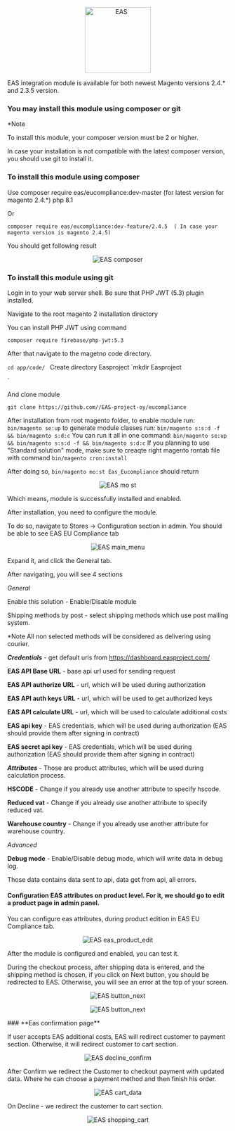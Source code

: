 <p align="center">
    <img alt="EAS" width="150px" src="doc/static/Plugin_logo.png" />
</p>


EAS integration module is available for both newest Magento versions 2.4.* and  2.3.5 version.

### You may install this module using composer or git

*Note

To install this module, your composer version must be 2 or higher.

In case your installation is not compatible with the latest composer version, you should use git to install it.

### **To install this module using composer**

Use composer require eas/eucompliance:dev-master (for latest version for magento 2.4.*) php 8.1

Or

`composer require eas/eucompliance:dev-feature/2.4.5  ( In case your magento version is magento 2.4.5)
`

You should get following result
<p align="center">
    <img alt="EAS composer" src="doc/static/composer_install.png" />
</p>

### **To install this module using git**

Login in to your web server shell.
Be sure that PHP JWT (5.3) plugin installed.

Navigate to the root magento 2 installation directory

You can install PHP JWT using command

`composer require firebase/php-jwt:5.3
`


After that navigate to the magetno code directorу.

`cd app/code/
`
Create directory Easproject
`mkdir Easproject

`


And clone module

`git clone https://github.com//EAS-project-oy/eucompliance
`

After installation from root magento folder,
to enable module run: `bin/magento se:up`
to generate module classes run: `bin/magento s:s:d -f && bin/magento s:d:c`
You can run it all in one command: `bin/magento se:up && bin/magento s:s:d -f && bin/magento s:d:c`
If you planning to use "Standard solution" mode, make sure to creaqte right magento rontab file with command `bin/magento cron:install`

After doing so, `bin/magento mo:st Eas_Eucompliance` should return

<p align="center">
    <img alt="EAS mo st" src="doc/static/mo_st.png" />
</p>

Which means, module is successfully installed and enabled.

After installation, you need to configure the module.

To do so, navigate to Stores → Configuration section in admin. You should be able to see EAS EU Compliance tab

<p align="center">
    <img alt="EAS main_menu" src="doc/static/main_menu.png" />
</p>

Expand it, and click the General tab.

After navigating, you will see 4 sections

_General_

Enable this solution  -  Enable/Disable module

Shipping methods by post - select shipping methods which use post mailing system.

*Note All non selected methods will be considered as delivering using courier.

_**Credentials**_ - get default urls from  https://dashboard.easproject.com/

**EAS API Base URL**  -  base api url used for sending request

**EAS API authorize URL** - url, which will be used during  authorization

**EAS API auth keys URL**  - url, which will be used to get authorized keys

**EAS API calculate URL** -  url, which will be used to calculate additional costs

**EAS api key**  -  EAS credentials, which will be used during authorization (EAS should provide them after signing in contract)

**EAS secret api key** - EAS credentials, which will be used during authorization (EAS should provide them after signing in contract)

_**Attributes**_  - Those are product attributes, which will be used during calculation process.

**HSCODE** - Change if you already use another attribute to specify hscode.

**Reduced vat** -  Change if you already use another attribute to specify reduced vat.

**Warehouse country**  - Change if you already use another attribute for warehouse country.

_Advanced_

**Debug mode** - Enable/Disable debug mode, which will write data in debug log.

Those data contains data sent to api, data get from api, all errors.

#### Configuration EAS attributes on product level. For it, we should go to edit a product page in admin panel.

You can configure eas attributes, during product edition in EAS EU Compliance tab.
<p align="center">
    <img alt="EAS eas_product_edit" src="doc/static/eas_product_edit.png" />
</p>


After the module is configured and enabled, you can test it.

During the checkout process, after shipping data is entered, and the shipping method is chosen, if you click on Next button, you should be redirected to EAS. Otherwise, you will see an error at the top of your screen.

<p align="center">
    <img alt="EAS button_next" src="doc/static/button_next.png" />
</p>
<p align="center">
    <img alt="EAS button_next" src="doc/static/confirm_page.png" />
</p>
### **Eas confirmation page**

If user accepts EAS additional costs, EAS will redirect customer to payment section.  Otherwise, it will redirect customer to cart section.
<p align="center">
    <img alt="EAS decline_confirm" src="doc/static/decline_confirm.png" />
</p>

After Confirm we redirect the Customer to checkout payment with updated data. Where he can choose a payment method and then finish his order.
<p align="center">
    <img alt="EAS cart_data" src="doc/static/cart_data.png" />
</p>

On Decline - we redirect the customer to cart section.
<p align="center">
    <img alt="EAS shopping_cart" src="doc/static/shopping_cart.png" />
</p>


